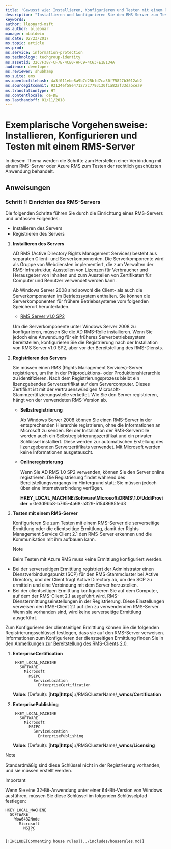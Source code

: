 ```yaml
---
title: 'Gewusst wie: Installieren, Konfigurieren und Testen mit einem RMS-Server | Azure RMS'
description: "Installieren und konfigurieren Sie den RMS-Server zum Testen der rechtlich geschützten Anwendung."
keywords: 
author: lleonard-msft
ms.author: alleonar
manager: mbaldwin
ms.date: 02/23/2017
ms.topic: article
ms.prod: 
ms.service: information-protection
ms.technology: techgroup-identity
ms.assetid: 32C7F387-CF7E-4CE0-AFC9-4C63FE1E134A
audience: developer
ms.reviewer: shubhamp
ms.suite: ems
ms.openlocfilehash: 4a3f011ebe8a9b7d25bfd7ca30f75827b3012ab2
ms.sourcegitcommit: 93124ef58e471277c7793130f1a82af33dabcea9
ms.translationtype: HT
ms.contentlocale: de-DE
ms.lasthandoff: 01/11/2018
---
```

# <a name="how-to-install-configure-and-test-with-an-rms-server"></a>Exemplarische Vorgehensweise: Installieren, Konfigurieren und Testen mit einem RMS-Server

In diesem Thema werden die Schritte zum Herstellen einer Verbindung mit einem RMS-Server oder Azure RMS zum Testen der rechtlich geschützten Anwendung behandelt.
 
## <a name="instructions"></a>Anweisungen

### <a name="step-1-setup-your-rms-server"></a>Schritt 1: Einrichten des RMS-Servers

Die folgenden Schritte führen Sie durch die Einrichtung eines RMS-Servers und umfassen Folgendes:

-   Installieren des Servers
-   Registrieren des Servers

1.  **Installieren des Servers**

    AD RMS (Active Directory Rights Management Services) besteht aus separaten Client- und Serverkomponenten. Die Serverkomponente wird als Gruppe von Webdiensten implementiert, die zum Verwalten der RMS-Infrastruktur, Ausstellen von Lizenzen für Verbraucher und Herausgeber von Inhalten und zum Ausstellen von Zertifikaten für Computer und Benutzer verwendet werden kann.

    Ab Windows Server 2008 sind sowohl die Client- als auch die Serverkomponenten im Betriebssystem enthalten. Sie können die Serverkomponenten für frühere Betriebssysteme vom folgenden Speicherort herunterladen.

    -   [RMS Server v1.0 SP2](http://go.microsoft.com/fwlink/p/?linkid=73722)

    Um die Serverkomponente unter Windows Server 2008 zu konfigurieren, müssen Sie die AD RMS-Rolle installieren. Wenn Sie jedoch eine Anwendung für ein früheres Serverbetriebssystem bereitstellen, konfigurieren Sie die Registrierung nach der Installation von RMS Server v1.0 SP2, aber vor der Bereitstellung des RMS-Diensts.

2.  **Registrieren des Servers**

    Sie müssen einen RMS (Rights Management Services)-Server registrieren, um ihn in der Präproduktions- oder Produktionshierarchie zu identifizieren. Nach dem Registrierungsprozess bleibt ein lizenzgebendes Serverzertifikat auf dem Servercomputer. Dieses Zertifikat ist mit der vertrauenswürdigen Microsoft-Stammzertifizierungsstelle verkettet. Wie Sie den Server registrieren, hängt von der verwendeten RMS-Version ab.

    -   **Selbstregistrierung**

        Ab Windows Server 2008 können Sie einen RMS-Server in der entsprechenden Hierarchie registrieren, ohne die Informationen an Microsoft zu senden. Bei der Installation der RMS-Serverrolle werden auch ein Selbstregistrierungszertifikat und ein privater Schlüssel installiert. Diese werden zur automatischen Erstellung des lizenzgebenden Serverzertifikats verwendet. Mit Microsoft werden keine Informationen ausgetauscht.

    -   **Onlineregistrierung**

        Wenn Sie AD RMS 1.0 SP2 verwenden, können Sie den Server online registrieren. Die Registrierung findet während des Bereitstellungsvorgangs im Hintergrund statt; Sie müssen jedoch über eine Internetverbindung verfügen.

        **HKEY\_LOCAL\_MACHINE**\\**Software**\\**Microsoft**\\**DRMS**\\**1.0**\\**UddiProvider** = 0e3d9bb8-b765-4a68-a329-51548685fed3

3. **Testen mit einem RMS-Server**

    Konfigurieren Sie zum Testen mit einem RMS-Server die serverseitige Ermittlung oder die clientseitige Ermittlung, damit der Rights Management Service Client 2.1 den RMS-Server erkennen und die Kommunikation mit ihm aufbauen kann.

    > [!Note]
    > Beim Testen mit Azure RMS muss keine Ermittlung konfiguriert werden.

  - Bei der serverseitigen Ermittlung registriert der Administrator einen Dienstverbindungspunkt (SCP) für den RMS-Stammcluster bei Active Directory, und der Client fragt Active Directory ab, um den SCP zu ermitteln und eine Verbindung mit dem Server herzustellen.
  - Bei der clientseitigen Ermittlung konfigurieren Sie auf dem Computer, auf dem der RMS-Client 2.1 ausgeführt wird, RMS-Dienstermittlungseinstellungen in der Registrierung. Diese Einstellungen verweisen den RMS-Client 2.1 auf den zu verwendenden RMS-Server. Wenn sie vorhanden sind, wird keine serverseitige Ermittlung ausgeführt.

  Zum Konfigurieren der clientseitigen Ermittlung können Sie die folgenden Registrierungsschlüssel festlegen, dass sie auf den RMS-Server verweisen. Informationen zum Konfigurieren der dienstseitigen Ermittlung finden Sie in den [Anmerkungen zur Bereitstellung des RMS-Clients 2.0](https://technet.microsoft.com/library/jj159267(WS.10).aspx).

1. **EnterpriseCertification**

        HKEY_LOCAL_MACHINE
          SOFTWARE
            Microsoft
              MSIPC
                ServiceLocation
                  EnterpriseCertification

   **Value**: (Default): [**http|https**]://RMSClusterName/**_wmcs/Certification**

2. **EnterprisePublishing**

        HKEY_LOCAL_MACHINE
          SOFTWARE
            Microsoft
              MSIPC
                ServiceLocation
                  EnterprisePublishing
                  
   **Value**: (Default): [**http|https**]://RMSClusterName/**_wmcs/Licensing**

>[!NOTE] 
> Standardmäßig sind diese Schlüssel nicht in der Registrierung vorhanden, und sie müssen erstellt werden.

>[!IMPORTANT] 
> Wenn Sie eine 32-Bit-Anwendung unter einer 64-Bit-Version von Windows ausführen, müssen Sie diese Schlüssel im folgenden Schlüsselpfad festlegen:<p>
  ```    
  HKEY_LOCAL_MACHINE
    SOFTWARE
      Wow6432Node
        Microsoft
          MSIPC
            ```

[!INCLUDE[Commenting house rules](../includes/houserules.md)]